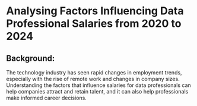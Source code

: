 # Analysing Factors Influencing Data Professional Salaries from 2020 to 2024

## Background:

The technology industry has seen rapid changes in employment trends, especially with the rise of remote work and changes in company sizes. Understanding the factors that influence salaries for data professionals can help companies attract and retain talent, and it can also help professionals make informed career decisions.
